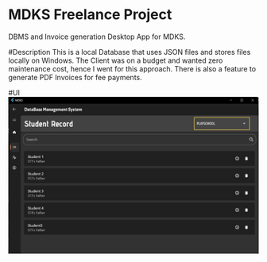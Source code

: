 # MDKS Freelance Project
 DBMS and Invoice generation Desktop App for MDKS. 

#Description
 This is a local Database that uses JSON files and stores files locally on Windows. The Client was on a budget and wanted zero maintenance cost, hence I went for this approach. 
 There is also a feature to generate PDF Invoices for fee payments. 

#UI
![image](https://github.com/an-ku-sh/MDKS_DBMS/blob/2a1b7eaa4391e3424db2da459093136ef1f22923/imagg4.jpg)
 
